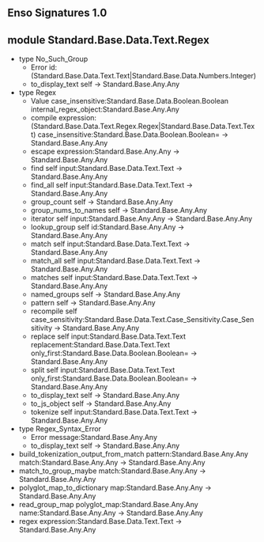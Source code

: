 ## Enso Signatures 1.0
## module Standard.Base.Data.Text.Regex
- type No_Such_Group
    - Error id:(Standard.Base.Data.Text.Text|Standard.Base.Data.Numbers.Integer)
    - to_display_text self -> Standard.Base.Any.Any
- type Regex
    - Value case_insensitive:Standard.Base.Data.Boolean.Boolean internal_regex_object:Standard.Base.Any.Any
    - compile expression:(Standard.Base.Data.Text.Regex.Regex|Standard.Base.Data.Text.Text) case_insensitive:Standard.Base.Data.Boolean.Boolean= -> Standard.Base.Any.Any
    - escape expression:Standard.Base.Any.Any -> Standard.Base.Any.Any
    - find self input:Standard.Base.Data.Text.Text -> Standard.Base.Any.Any
    - find_all self input:Standard.Base.Data.Text.Text -> Standard.Base.Any.Any
    - group_count self -> Standard.Base.Any.Any
    - group_nums_to_names self -> Standard.Base.Any.Any
    - iterator self input:Standard.Base.Any.Any -> Standard.Base.Any.Any
    - lookup_group self id:Standard.Base.Any.Any -> Standard.Base.Any.Any
    - match self input:Standard.Base.Data.Text.Text -> Standard.Base.Any.Any
    - match_all self input:Standard.Base.Data.Text.Text -> Standard.Base.Any.Any
    - matches self input:Standard.Base.Data.Text.Text -> Standard.Base.Any.Any
    - named_groups self -> Standard.Base.Any.Any
    - pattern self -> Standard.Base.Any.Any
    - recompile self case_sensitivity:Standard.Base.Data.Text.Case_Sensitivity.Case_Sensitivity -> Standard.Base.Any.Any
    - replace self input:Standard.Base.Data.Text.Text replacement:Standard.Base.Data.Text.Text only_first:Standard.Base.Data.Boolean.Boolean= -> Standard.Base.Any.Any
    - split self input:Standard.Base.Data.Text.Text only_first:Standard.Base.Data.Boolean.Boolean= -> Standard.Base.Any.Any
    - to_display_text self -> Standard.Base.Any.Any
    - to_js_object self -> Standard.Base.Any.Any
    - tokenize self input:Standard.Base.Data.Text.Text -> Standard.Base.Any.Any
- type Regex_Syntax_Error
    - Error message:Standard.Base.Any.Any
    - to_display_text self -> Standard.Base.Any.Any
- build_tokenization_output_from_match pattern:Standard.Base.Any.Any match:Standard.Base.Any.Any -> Standard.Base.Any.Any
- match_to_group_maybe match:Standard.Base.Any.Any -> Standard.Base.Any.Any
- polyglot_map_to_dictionary map:Standard.Base.Any.Any -> Standard.Base.Any.Any
- read_group_map polyglot_map:Standard.Base.Any.Any name:Standard.Base.Any.Any -> Standard.Base.Any.Any
- regex expression:Standard.Base.Data.Text.Text -> Standard.Base.Any.Any
